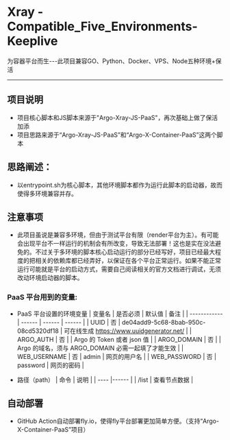 # Xray - Compatible_Five_Environments-Keeplive

为容器平台而生---此项目兼容GO、Python、Docker、VPS、Node五种环境+保活

***

## 项目说明
*  项目核心脚本和JS脚本来源于"Argo-Xray-JS-PaaS"，再次基础上做了保活加添
* 项目思路来源于“Argo-Xray-JS-PaaS”和“Argo-X-Container-PaaS”这两个脚本

## 思路阐述：
* 以entrypoint.sh为核心脚本，其他环境脚本都作为运行此脚本的启动器，故而使得多环境兼容并存。

## 注意事项
* 此项目虽说是兼容多环境，但由于测试平台有限（render平台为主）。有可能会出现平台不一样运行的机制会有所改变，导致无法部署！这也是实在没法避免的。不过关于多环境的脚本核心启动运行的部分已经写好，项目已经最大程度的把相关的依赖库都已经弄好，以保证在各个平台正常运行。如果不能正常运行可能就是平台的启动方式，需要自己阅读相关的官方文档进行调试，无须改动环境启动器的脚本。


### PaaS 平台用到的变量:

* PaaS 平台设置的环境变量
  | 变量名        | 是否必须 | 默认值 | 备注 |
  | ------------ | ------ | ------ | ------ |
  | UUID         | 否 | de04add9-5c68-8bab-950c-08cd5320df18 | 可在线生成 https://www.uuidgenerator.net/ |
  | ARGO_AUTH    | 否 |        | Argo 的 Token 或者 json 值 |
  | ARGO_DOMAIN  | 否 |        | Argo 的域名，须与 ARGO_DOMAIN 必需一起填了才能生效 |
  | WEB_USERNAME | 否 | admin  | 网页的用户名 |
  | WEB_PASSWORD | 否 | password | 网页的密码 |

* 路径（path）
  | 命令 | 说明 |
  | ---- |------ |
  | <URL>/list | 查看节点数据 |

## 自动部署
* GitHub  Action自动部署fly.io，使得fly平台部署更加简单方便。（支持“Argo-X-Container-PaaS”项目）


